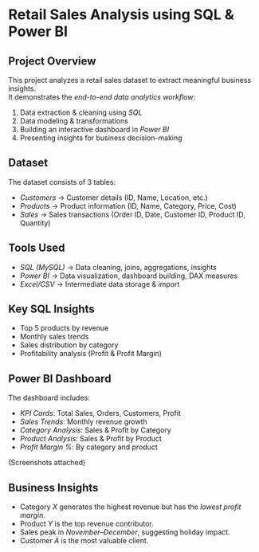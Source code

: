 # Retail Sales Analysis using SQL & Power BI

##  Project Overview
This project analyzes a retail sales dataset to extract meaningful business insights.  
It demonstrates the *end-to-end data analytics workflow*:
1. Data extraction & cleaning using *SQL*
2. Data modeling & transformations
3. Building an interactive dashboard in *Power BI*
4. Presenting insights for business decision-making

##  Dataset
The dataset consists of 3 tables:
- *Customers* → Customer details (ID, Name, Location, etc.)
- *Products* → Product information (ID, Name, Category, Price, Cost)
- *Sales* → Sales transactions (Order ID, Date, Customer ID, Product ID, Quantity)

##  Tools Used
- *SQL (MySQL)* → Data cleaning, joins, aggregations, insights
- *Power BI* → Data visualization, dashboard building, DAX measures
- *Excel/CSV* → Intermediate data storage & import

##  Key SQL Insights
- Top 5 products by revenue  
- Monthly sales trends  
- Sales distribution by category  
- Profitability analysis (Profit & Profit Margin)  

## Power BI Dashboard
The dashboard includes:
- *KPI Cards*: Total Sales, Orders, Customers, Profit  
- *Sales Trends*: Monthly revenue growth  
- *Category Analysis*: Sales & Profit by Category  
- *Product Analysis*: Sales & Profit by Product  
- *Profit Margin %*: By category and product  
 
(Screenshots attached)

##  Business Insights
- Category *X* generates the highest revenue but has the *lowest profit margin*.  
- Product *Y* is the top revenue contributor.  
- Sales peak in *November–December*, suggesting holiday impact.  
- Customer *A* is the most valuable client.  

